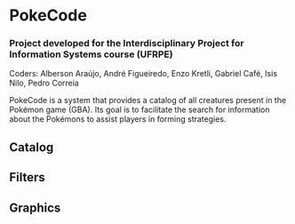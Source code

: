 # PokeCode

### Project developed for the Interdisciplinary Project for Information Systems course (UFRPE)
Coders: Alberson Araújo, André Figueiredo, Enzo Kretli, Gabriel Café, Isis Nilo, Pedro Correia

PokeCode is a system that provides a catalog of all creatures present in the Pokémon game (GBA).
Its goal is to facilitate the search for information about the Pokémons to assist players in forming strategies.

## Catalog
## Filters
## Graphics
